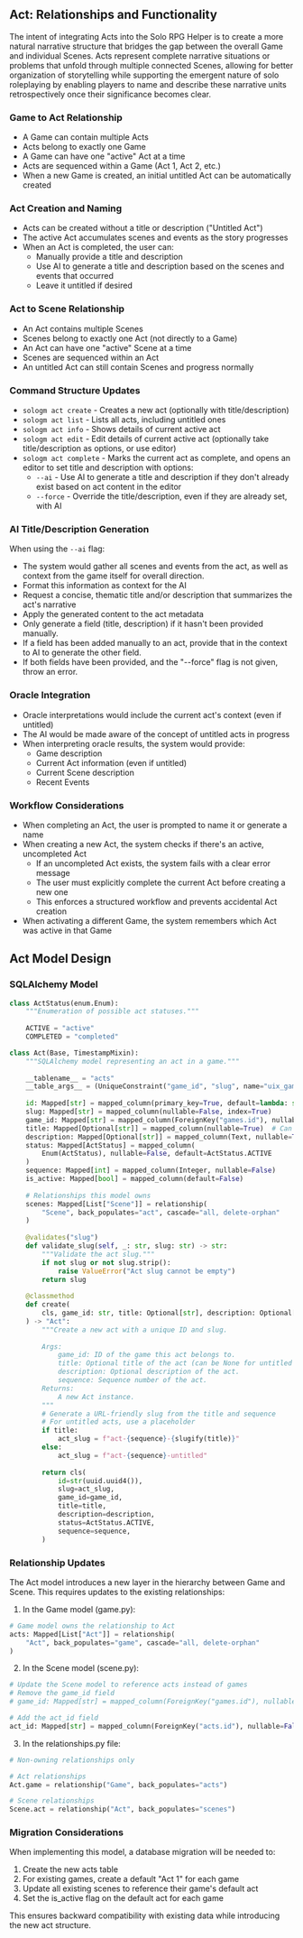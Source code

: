 ## Act: Relationships and Functionality

The intent of integrating Acts into the Solo RPG Helper is to create a more natural narrative structure that bridges the gap between the overall Game and individual Scenes. Acts represent complete narrative situations or problems that unfold through multiple connected Scenes, allowing for better organization of storytelling while supporting the emergent nature of solo roleplaying by enabling players to name and describe these narrative units retrospectively once their significance becomes clear.

### Game to Act Relationship
- A Game can contain multiple Acts
- Acts belong to exactly one Game
- A Game can have one "active" Act at a time
- Acts are sequenced within a Game (Act 1, Act 2, etc.)
- When a new Game is created, an initial untitled Act can be automatically created

### Act Creation and Naming
- Acts can be created without a title or description ("Untitled Act")
- The active Act accumulates scenes and events as the story progresses
- When an Act is completed, the user can:
  - Manually provide a title and description
  - Use AI to generate a title and description based on the scenes and events that occurred
  - Leave it untitled if desired

### Act to Scene Relationship
- An Act contains multiple Scenes
- Scenes belong to exactly one Act (not directly to a Game)
- An Act can have one "active" Scene at a time
- Scenes are sequenced within an Act
- An untitled Act can still contain Scenes and progress normally

### Command Structure Updates
- `sologm act create` - Creates a new act (optionally with title/description)
- `sologm act list` - Lists all acts, including untitled ones
- `sologm act info` - Shows details of current active act
- `sologm act edit` - Edit details of current active act (optionally take title/description as options, or use editor)
- `sologm act complete` - Marks the current act as complete, and opens an editor to set title and description with options:
  - `--ai` - Use AI to generate a title and description if they don't already exist based on act content in the editor
  - `--force` - Override the title/description, even if they are already set, with AI

### AI Title/Description Generation
When using the `--ai` flag:
- The system would gather all scenes and events from the act, as well as context from the game itself for overall direction.
- Format this information as context for the AI
- Request a concise, thematic title and/or description that summarizes the act's narrative
- Apply the generated content to the act metadata
- Only generate a field (title, description) if it hasn't been provided manually.
- If a field has been added manually to an act, provide that in the context to AI to generate the other field.
- If both fields have been provided, and the "--force" flag is not given, throw an error.

### Oracle Integration
- Oracle interpretations would include the current act's context (even if untitled)
- The AI would be made aware of the concept of untitled acts in progress
- When interpreting oracle results, the system would provide:
  - Game description
  - Current Act information (even if untitled)
  - Current Scene description
  - Recent Events

### Workflow Considerations
- When completing an Act, the user is prompted to name it or generate a name
- When creating a new Act, the system checks if there's an active, uncompleted Act
  - If an uncompleted Act exists, the system fails with a clear error message
  - The user must explicitly complete the current Act before creating a new one
  - This enforces a structured workflow and prevents accidental Act creation
- When activating a different Game, the system remembers which Act was active in that Game

## Act Model Design

### SQLAlchemy Model

```python
class ActStatus(enum.Enum):
    """Enumeration of possible act statuses."""
    
    ACTIVE = "active"
    COMPLETED = "completed"

class Act(Base, TimestampMixin):
    """SQLAlchemy model representing an act in a game."""
    
    __tablename__ = "acts"
    __table_args__ = (UniqueConstraint("game_id", "slug", name="uix_game_act_slug"),)
    
    id: Mapped[str] = mapped_column(primary_key=True, default=lambda: str(uuid.uuid4()))
    slug: Mapped[str] = mapped_column(nullable=False, index=True)
    game_id: Mapped[str] = mapped_column(ForeignKey("games.id"), nullable=False)
    title: Mapped[Optional[str]] = mapped_column(nullable=True)  # Can be null for untitled acts
    description: Mapped[Optional[str]] = mapped_column(Text, nullable=True)
    status: Mapped[ActStatus] = mapped_column(
        Enum(ActStatus), nullable=False, default=ActStatus.ACTIVE
    )
    sequence: Mapped[int] = mapped_column(Integer, nullable=False)
    is_active: Mapped[bool] = mapped_column(default=False)
    
    # Relationships this model owns
    scenes: Mapped[List["Scene"]] = relationship(
        "Scene", back_populates="act", cascade="all, delete-orphan"
    )
    
    @validates("slug")
    def validate_slug(self, _: str, slug: str) -> str:
        """Validate the act slug."""
        if not slug or not slug.strip():
            raise ValueError("Act slug cannot be empty")
        return slug
    
    @classmethod
    def create(
        cls, game_id: str, title: Optional[str], description: Optional[str], sequence: int
    ) -> "Act":
        """Create a new act with a unique ID and slug.
        
        Args:
            game_id: ID of the game this act belongs to.
            title: Optional title of the act (can be None for untitled acts).
            description: Optional description of the act.
            sequence: Sequence number of the act.
        Returns:
            A new Act instance.
        """
        # Generate a URL-friendly slug from the title and sequence
        # For untitled acts, use a placeholder
        if title:
            act_slug = f"act-{sequence}-{slugify(title)}"
        else:
            act_slug = f"act-{sequence}-untitled"
            
        return cls(
            id=str(uuid.uuid4()),
            slug=act_slug,
            game_id=game_id,
            title=title,
            description=description,
            status=ActStatus.ACTIVE,
            sequence=sequence,
        )
```

### Relationship Updates

The Act model introduces a new layer in the hierarchy between Game and Scene. This requires updates to the existing relationships:

1. In the Game model (game.py):
```python
# Game model owns the relationship to Act
acts: Mapped[List["Act"]] = relationship(
    "Act", back_populates="game", cascade="all, delete-orphan"
)
```

2. In the Scene model (scene.py):
```python
# Update the Scene model to reference acts instead of games
# Remove the game_id field
# game_id: Mapped[str] = mapped_column(ForeignKey("games.id"), nullable=False)

# Add the act_id field
act_id: Mapped[str] = mapped_column(ForeignKey("acts.id"), nullable=False)
```

3. In the relationships.py file:
```python
# Non-owning relationships only

# Act relationships
Act.game = relationship("Game", back_populates="acts")

# Scene relationships
Scene.act = relationship("Act", back_populates="scenes")
```

### Migration Considerations

When implementing this model, a database migration will be needed to:

1. Create the new acts table
2. For existing games, create a default "Act 1" for each game
3. Update all existing scenes to reference their game's default act
4. Set the is_active flag on the default act for each game

This ensures backward compatibility with existing data while introducing the new act structure.
